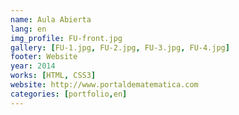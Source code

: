 ```yaml
---
name: Aula Abierta
lang: en
img_profile: FU-front.jpg
gallery: [FU-1.jpg, FU-2.jpg, FU-3.jpg, FU-4.jpg]
footer: Website
year: 2014
works: [HTML, CSS3]
website: http://www.portaldematematica.com
categories: [portfolio,en]
---
```


